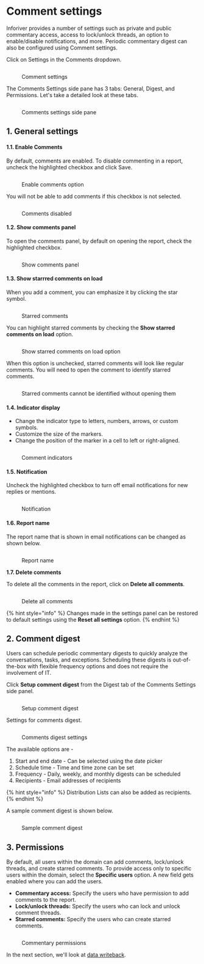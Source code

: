 # Comment settings

Inforiver provides a number of settings such as private and public commentary access, access to lock/unlock threads, an option to enable/disable notifications, and more. Periodic commentary digest can also be configured using Comment settings.

Click on Settings in the Comments dropdown.

<figure><img src="../../../.gitbook/assets/image (1184).png" alt=""><figcaption><p>Comment settings</p></figcaption></figure>

The Comments Settings side pane has 3 tabs: General, Digest, and Permissions. Let's take a detailed look at these tabs.

<figure><img src="../../../.gitbook/assets/image (1185).png" alt=""><figcaption><p>Comments settings side pane</p></figcaption></figure>

## 1. General settings

#### **​1.1. Enable Comments**

By default, comments are enabled. To disable commenting in a report, uncheck the highlighted checkbox and click Save.

<figure><img src="../../../.gitbook/assets/image (1186).png" alt=""><figcaption><p>Enable comments option</p></figcaption></figure>

You will not be able to add comments if this checkbox is not selected.

<figure><img src="../../../.gitbook/assets/image (1187).png" alt=""><figcaption><p>Comments disabled</p></figcaption></figure>

#### **​1.2. Show comments panel**

To open the comments panel, by default on opening the report, check the highlighted checkbox.

<figure><img src="../../../.gitbook/assets/image (1188).png" alt=""><figcaption><p>Show comments panel</p></figcaption></figure>

#### **1.3. Show starrred comments on load**

When you add a comment, you can emphasize it by clicking the star symbol.

<figure><img src="../../../.gitbook/assets/image (1189).png" alt=""><figcaption><p>Starred comments</p></figcaption></figure>

You can highlight starred comments by checking the **Show starred comments on load** option.

<figure><img src="../../../.gitbook/assets/image (1190).png" alt=""><figcaption><p>Show starred comments on load option</p></figcaption></figure>

When this option is unchecked, starred comments will look like regular comments. You will need to open the comment to identify starred comments.

<figure><img src="../../../.gitbook/assets/image (1191).png" alt=""><figcaption><p>Starred comments cannot be identified without opening them</p></figcaption></figure>

#### **1.4. Indicator display**

* Change the indicator type to letters, numbers, arrows, or custom symbols.
* Customize the size of the markers.
* Change the position of the marker in a cell to left or right-aligned.

<figure><img src="../../../.gitbook/assets/image (1192).png" alt=""><figcaption><p>Comment indicators</p></figcaption></figure>

#### **1.5. Notification**

Uncheck the highlighted checkbox to turn off email notifications for new replies or mentions.

<figure><img src="../../../.gitbook/assets/image (1193).png" alt=""><figcaption><p>Notification</p></figcaption></figure>

#### **1.6. Report name**

The report name that is shown in email notifications can be changed as shown below.

<figure><img src="../../../.gitbook/assets/image (1194).png" alt=""><figcaption><p>Report name</p></figcaption></figure>

**1.7. Delete comments**

To delete all the comments in the report, click on **Delete all comments**.

<figure><img src="../../../.gitbook/assets/image (1195).png" alt=""><figcaption><p>Delete all comments</p></figcaption></figure>

{% hint style="info" %}
&#x20;Changes made in the settings panel can be restored to default settings using the **Reset all settings** option.
{% endhint %}

## 2. Comment digest

Users can schedule periodic commentary digests to quickly analyze the conversations, tasks, and exceptions. Scheduling these digests is out-of-the-box with flexible frequency options and does not require the involvement of IT.&#x20;

Click **Setup comment digest** from the Digest tab of the Comments Settings side panel.

<figure><img src="../../../.gitbook/assets/image (1) (1) (1) (1) (1) (1).png" alt=""><figcaption><p>Setup comment digest</p></figcaption></figure>

Settings for comments digest.

<figure><img src="../../../.gitbook/assets/image (1) (1) (1) (1) (1) (1) (1).png" alt=""><figcaption><p>Comments digest settings</p></figcaption></figure>

The available options are -&#x20;

1. Start and end date - Can be selected using the date picker
2. Schedule time - Time and time zone can be set
3. Frequency - Daily, weekly, and monthly digests can be scheduled
4. Recipients - Email addresses of recipients&#x20;

{% hint style="info" %}
Distribution Lists can also be added as recipients.&#x20;
{% endhint %}

A sample comment digest is shown below.

<figure><img src="../../../.gitbook/assets/8.2.4.18 comment digest.png" alt=""><figcaption><p>Sample comment digest</p></figcaption></figure>

## 3. Permissions

By default, all users within the domain can add comments, lock/unlock threads, and create starred comments. To provide access only to specific users within the domain, select the **Specific users** option. A new field gets enabled where you can add the users.

* **Commentary access:** Specify the users who have permission to add comments to the report.
* **Lock/unlock threads:** Specify the users who can lock and unlock comment threads.
* **Starred comments:** Specify the users who can create starred comments.

<figure><img src="../../../.gitbook/assets/image (4).png" alt=""><figcaption><p>Commentary permissions</p></figcaption></figure>

In the next section, we'll look at [data writeback](../../12.-data-writeback/).
